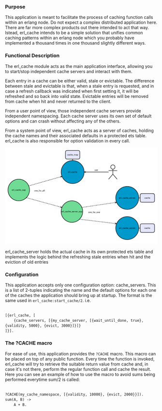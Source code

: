<!---
@doc <!-- -->

<h3> Purpose </h3>

This application is meant to facilitate the process of caching function calls within an erlang node.
Do not expect a complex distributed application here. There are far more complex products out there
intended to act that way. Istead, erl_cache intends to be a simple solution that unifies common
caching patterns within an erlang node which you probably have implemented a thousand times in one
thousand slightly different ways.

<h3> Functional Description </h3>

The erl_cache module acts as the main application interface, allowing you to start/stop independent
cache servers and interact with them.

Each entry in a cache can be either valid, stale or evictable. The difference between stale and
evictable is that, when a stale entry is requested, and in case a refresh callback was indicated
when first setting it, it will be refreshed and so back into valid state. Evictable entries will be
removed from cache when hit and never returned to the client.

From a user point of view, those independent cache servers provide independent namespacing. Each
cache server uses its own set of default options and can crash without affecting any of the others.

From a system point of view, erl_cache acts as a server of caches, holding the cache names and their
associated defaults in a protected ets table. erl_cache is also responsible for option validation in
every call.

<img src="doc/images/erl_cache.png" style="max-height: 500px;"/>

erl_cache_server holds the actual cache in its own protected ets table and implements the logic
behind the refreshing stale entries when hit and the eviction of old entries

<h3> Configuration </h3>

This application accepts only one configuration option: cache_servers. This is a list of 2-tuples
indicating the name and the default options for each one of the caches the application should bring
up at startup. The format is the same used in <code>erl_cache:start_cache/2</code>. i.e.

<code>
[{erl_cache, [
    {cache_servers, [{my_cache_server, [{wait_until_done, true}, {validity, 5000}, {evict, 3000}]}]}
]}].
</code>

<h3> The ?CACHE macro </h3>

For ease of use, this application provides the <code>?CACHE</code> macro. This macro can be placed on top of
any public function. Every time the function is invoked, erl_cache will try to retrieve the suitable
return value from cache and, in case it's not there, perform the regular function call and cache the
result. Here you can see an example of how to use the macro to avoid sums being performed everytime
sum/2 is called:

<code>
?CACHE(my_cache_namespace, [{validity, 10000}, {evict, 2000}}]).
sum(A, B) ->
    A + B.
</code>
